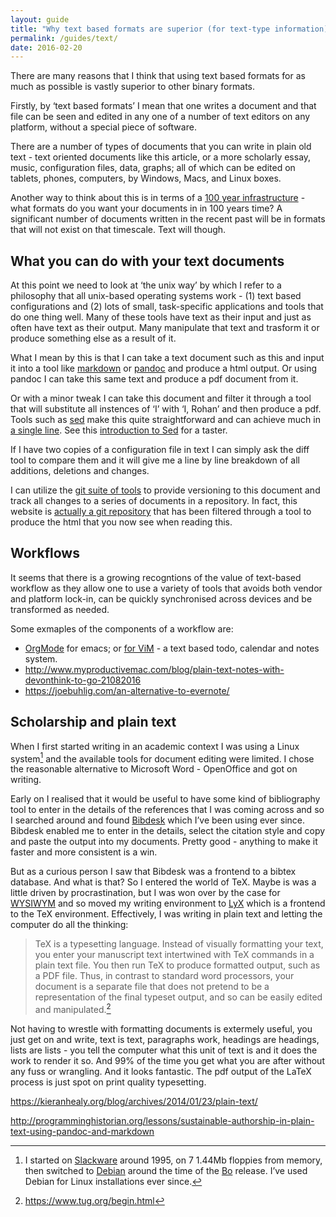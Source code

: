 ```yaml
---
layout: guide
title: "Why text based formats are superior (for text-type information)"
permalink: /guides/text/
date: 2016-02-20
---
```

There are many reasons that I think that using text based formats for as much as possible
is vastly superior to other binary formats.

Firstly, by ‘text based formats’ I mean that one writes a document and that file can be seen
and edited in any one of a number of text editors on any platform, without a special piece 
of software.

There are a number of types of documents that you can write in plain old text - text oriented
documents like this article, or a more scholarly essay, music, configuration files, data,
graphs; all of which can be edited on tablets, phones, computers, by Windows, Macs, and Linux boxes.

Another way to think about this is in terms of a [100 year infrastructure](https://doriantaylor.com/the-hundred-year-infrastructure) - what formats do you want your documents in in 100 years time? A significant number of documents written in the recent past will be in formats that will not exist on that timescale. Text will though.

## What you can do with your text documents

At this point we need to look at ‘the unix way’ by which I refer to a philosophy that all unix-based
operating systems work - (1) text based configurations and (2) lots of small, task-specific applications
and tools that do one thing well. Many of these tools have text as their input and just as
often have text as their output. Many manipulate that text and trasform it or produce something else
as a result of it.

What I mean by this is that I can take a text document such as this and input it into a
tool like [markdown](https://daringfireball.net/projects/markdown/) or [pandoc](http://pandoc.org)
and produce a html output. Or using pandoc I can take this same text and produce a pdf document from it.

Or with a minor tweak I can take this document and filter it through a tool that will
substitute all instences of ‘I’ with ‘I, Rohan’ and then produce a pdf. Tools such
as [sed](http://sed.sourceforge.net) make this quite straightforward and can achieve
much in [a single line](http://sed.sourceforge.net/sed1line.txt).
See this [introduction to Sed](https://www.digitalocean.com/community/tutorials/the-basics-of-using-the-sed-stream-editor-to-manipulate-text-in-linux)
for a taster.

If I have two copies of a configuration file in text I can simply ask the diff tool
to compare them and it will give me a line by line breakdown of all additions,
deletions and changes.

I can utilize the [git suite of tools](https://git-scm.com/) to provide versioning to
this document and track all changes to a series of documents in a repository. In fact,
this website is [actually a git repository](https://github.com/redmeades/redmeades.github.io/)
that has been filtered through a tool to produce the html that you now see when reading this.

## Workflows

It seems that there is a growing recogntions of the value of text-based workflow as they allow one to use a variety of tools that avoids both vendor and platform lock-in, can be quickly synchronised across devices and be transformed as needed.

Some exmaples of the components of a workflow are:

* [OrgMode](http://orgmode.org/) for emacs; or [for ViM](https://github.com/jceb/vim-orgmode) - a text based todo, calendar and notes system.
* <http://www.myproductivemac.com/blog/plain-text-notes-with-devonthink-to-go-21082016>
* <https://joebuhlig.com/an-alternative-to-evernote/>

## Scholarship and plain text

When I first started writing in an academic context I was using a Linux system[^cf1] and
the available tools for document editing were limited. I chose the reasonable
alternative to Microsoft Word - OpenOffice and got on writing.

Early on I realised that it would be useful to have some kind of bibliography tool to enter
in the details of the references that I was coming across and so I searched around and found
[Bibdesk](http://bibdesk.sourceforge.net/) which I’ve been using ever since. Bibdesk enabled
me to enter in the details, select the citation style and copy and paste the output into my
documents. Pretty good - anything to make it faster and more consistent is a win.

But as a curious person I saw that Bibdesk was a frontend to a bibtex database. And what
is that? So I entered the world of TeX. Maybe is was a little driven by procrastination, but I
was won over by the case for [WYSIWYM](http://en.wikipedia.org/wiki/WYSIWYM) and so moved my
writing environment to [LyX](http://www.lyx.org) which is a frontend to the TeX environment.
Effectively, I was writing in plain text and letting the computer do all the thinking:

> TeX is a typesetting language. Instead of visually formatting your text, you enter your
manuscript text intertwined with TeX commands in a plain text file. You then
run TeX to produce formatted output, such as a PDF file. Thus, in contrast
to standard word processors, your document is a separate file that does not
pretend to be a representation of the final typeset output, and so can be
easily edited and manipulated.[^cf2]

Not having to wrestle with formatting documents is extermely useful, you just get on and
write, text is text, paragraphs work, headings are headings, lists are lists - you tell the
computer what this unit of text is and it does the work to render it so. And 99% of the time
you get what you are after without any fuss or wrangling. And it looks fantastic. The pdf
output of the LaTeX process is just spot on print quality typesetting.


<https://kieranhealy.org/blog/archives/2014/01/23/plain-text/>

<http://programminghistorian.org/lessons/sustainable-authorship-in-plain-text-using-pandoc-and-markdown>

[^cf1]:I started on [Slackware](http://www.slackware.com/) around 1995, on 7 1.44Mb floppies
    from memory, then switched to [Debian](https://debian.org) around the time of the
    [Bo](https://wiki.debian.org/DebianBo) release. I’ve used Debian for Linux installations
    ever since.

[^cf2]:<https://www.tug.org/begin.html>

